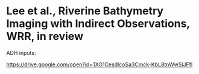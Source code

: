# Lee et al., Riverine Bathymetry Imaging with Indirect Observations, WRR, in review

ADH inputs: 

https://drive.google.com/open?id=1XO1CesdlcoSa3Cmck-KbL8tnWwSlJFfI

